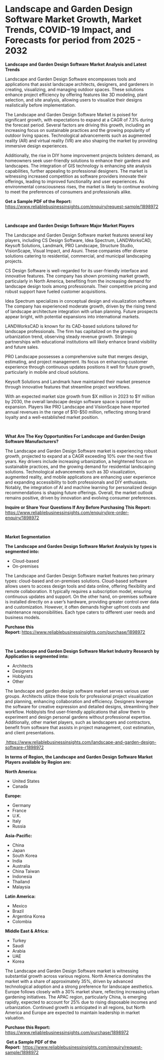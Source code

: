 <p><h1>Landscape and Garden Design Software Market Growth, Market Trends, COVID-19 Impact, and Forecasts for period from 2025 - 2032</h1></p><p><strong>Landscape and Garden Design Software Market Analysis and Latest Trends</strong></p>
<p><p>Landscape and Garden Design Software encompasses tools and applications that assist landscape architects, designers, and gardeners in creating, visualizing, and managing outdoor spaces. These solutions enhance project efficiency by offering features like 3D modeling, plant selection, and site analysis, allowing users to visualize their designs realistically before implementation.</p><p>The Landscape and Garden Design Software Market is poised for significant growth, with expectations to expand at a CAGR of 7.3% during the forecast period. Several factors are driving this growth, including an increasing focus on sustainable practices and the growing popularity of outdoor living spaces. Technological advancements such as augmented reality (AR) and virtual reality (VR) are also shaping the market by providing immersive design experiences.</p><p>Additionally, the rise in DIY home improvement projects bolsters demand, as homeowners seek user-friendly solutions to enhance their gardens and landscapes. The integration of GIS technology is enhancing site analysis capabilities, further appealing to professional designers. The market is witnessing increased competition as software providers innovate their offerings, leading to improved functionality and user experiences. As environmental consciousness rises, the market is likely to continue evolving to meet the preferences of consumers and professionals alike.</p></p>
<p><strong>Get a Sample PDF of the Report:&nbsp;</strong> <a href="https://www.reliablebusinessinsights.com/enquiry/request-sample/1898972?utm_campaign=3456&utm_medium=2&utm_source=Github&utm_content=ia&utm_term=19042025&utm_id=landscape-and-garden-design-software">https://www.reliablebusinessinsights.com/enquiry/request-sample/1898972</a></p>
<p>&nbsp;</p>
<p><strong>Landscape and Garden Design Software Major Market Players</strong></p>
<p><p>The Landscape and Garden Design Software market features several key players, including CS Design Software, Idea Spectrum, LANDWorksCAD, Keysoft Solutions, Landmark, PRO Landscape, Structure Studio, VisionScape, Visual Impact, and Asuni. These companies offer diverse solutions catering to residential, commercial, and municipal landscaping projects.</p><p>CS Design Software is well-regarded for its user-friendly interface and innovative features. The company has shown promising market growth, particularly in North America, benefiting from the increasing demand for landscape design tools among professionals. Their competitive pricing and robust support have fueled customer acquisitions.</p><p>Idea Spectrum specializes in conceptual design and visualization software. The company has experienced moderate growth, driven by the rising trend of landscape architecture integration with urban planning. Future prospects appear bright, with potential expansions into international markets.</p><p>LANDWorksCAD is known for its CAD-based solutions tailored for landscape professionals. The firm has capitalized on the growing urbanization trend, observing steady revenue growth. Strategic partnerships with educational institutions will likely enhance brand visibility and future sales.</p><p>PRO Landscape possesses a comprehensive suite that merges design, estimating, and project management. Its focus on enhancing customer experience through continuous updates positions it well for future growth, particularly in mobile and cloud solutions.</p><p>Keysoft Solutions and Landmark have maintained their market presence through innovative features that streamline project workflows. </p><p>With an expected market size growth from $X million in 2023 to $Y million by 2030, the overall landscape design software space is poised for expansion. Players like PRO Landscape and VisionScape have reported annual revenues in the range of $10-$50 million, reflecting strong brand loyalty and a well-established market position.</p></p>
<p>&nbsp;</p>
<p><strong>What Are The Key Opportunities For Landscape and Garden Design Software Manufacturers?</strong></p>
<p><p>The Landscape and Garden Design Software market is experiencing robust growth, projected to expand at a CAGR exceeding 10% over the next five years. Key drivers include increasing urbanization, a heightened focus on sustainable practices, and the growing demand for residential landscaping solutions. Technological advancements such as 3D visualization, augmented reality, and mobile applications are enhancing user experience and expanding accessibility to both professionals and DIY enthusiasts. Notably, the integration of AI and machine learning for personalized design recommendations is shaping future offerings. Overall, the market outlook remains positive, driven by innovation and evolving consumer preferences.</p></p>
<p><strong>Inquire or Share Your Questions If Any Before Purchasing This Report:</strong> <a href="https://www.reliablebusinessinsights.com/enquiry/pre-order-enquiry/1898972?utm_campaign=3456&utm_medium=2&utm_source=Github&utm_content=ia&utm_term=19042025&utm_id=landscape-and-garden-design-software">https://www.reliablebusinessinsights.com/enquiry/pre-order-enquiry/1898972</a></p>
<p>&nbsp;</p>
<p><strong>Market Segmentation</strong></p>
<p><strong>The Landscape and Garden Design Software Market Analysis by types is segmented into:</strong></p>
<p><ul><li>Cloud-based</li><li>On-premises</li></ul></p>
<p><p>The Landscape and Garden Design Software market features two primary types: cloud-based and on-premises solutions. Cloud-based software allows users to access design tools and data online, offering flexibility and remote collaboration. It typically requires a subscription model, ensuring continuous updates and support. On the other hand, on-premises software is installed directly on a user’s hardware, providing greater control over data and customization. However, it often demands higher upfront costs and maintenance responsibilities. Each type caters to different user needs and business models.</p></p>
<p><strong>Purchase this Report:&nbsp;</strong><a href="https://www.reliablebusinessinsights.com/purchase/1898972?utm_campaign=3456&utm_medium=2&utm_source=Github&utm_content=ia&utm_term=19042025&utm_id=landscape-and-garden-design-software">https://www.reliablebusinessinsights.com/purchase/1898972</a></p>
<p>&nbsp;</p>
<p><strong>The Landscape and Garden Design Software Market Industry Research by Application is segmented into:</strong></p>
<p><ul><li>Architects</li><li>Designers</li><li>Hobbyists</li><li>Other</li></ul></p>
<p><p>The landscape and garden design software market serves various user groups. Architects utilize these tools for professional project visualization and planning, enhancing collaboration and efficiency. Designers leverage the software for creative expression and detailed designs, streamlining their workflow. Hobbyists find user-friendly applications that allow them to experiment and design personal gardens without professional expertise. Additionally, other market players, such as landscapers and contractors, benefit from software that assists in project management, cost estimation, and client presentations.</p></p>
<p><a href="https://www.reliablebusinessinsights.com/landscape-and-garden-design-software-r1898972?utm_campaign=3456&utm_medium=2&utm_source=Github&utm_content=ia&utm_term=19042025&utm_id=landscape-and-garden-design-software">&nbsp;https://www.reliablebusinessinsights.com/landscape-and-garden-design-software-r1898972</a></p>
<p><strong>In terms of Region, the Landscape and Garden Design Software Market Players available by Region are:</strong></p>
<p>
    <p> <strong> North America: </strong>
        <ul>
            <li>United States</li>
            <li>Canada</li>
        </ul>
        </p> 
    <p> <strong> Europe: </strong>
        <ul>
            <li>Germany</li>
            <li>France</li>
            <li>U.K.</li>
            <li>Italy</li>
            <li>Russia</li>
        </ul>
        </p> 
    <p> <strong> Asia-Pacific: </strong>
        <ul>
            <li>China</li>
            <li>Japan</li>
            <li>South Korea</li>
            <li>India</li>
            <li>Australia</li>
            <li>China Taiwan</li>
            <li>Indonesia</li>
            <li>Thailand</li>
            <li>Malaysia</li>
        </ul>
        </p> 
    <p> <strong> Latin America: </strong>
        <ul>
            <li>Mexico</li>
            <li>Brazil</li>
            <li>Argentina Korea</li>
            <li>Colombia</li>
        </ul>
        </p> 
    <p> <strong> Middle East & Africa: </strong>
        <ul>
            <li>Turkey</li>
            <li>Saudi</li>
            <li>Arabia</li>
            <li>UAE</li>
            <li>Korea</li>
        </ul>
    </p>
    </p>
<p><p>The Landscape and Garden Design Software market is witnessing substantial growth across various regions. North America dominates the market with a share of approximately 35%, driven by advanced technological adoption and a strong preference for landscape aesthetics. Europe follows closely with a 30% market share, reflecting increasing urban gardening initiatives. The APAC region, particularly China, is emerging rapidly, expected to account for 25% due to rising disposable incomes and urbanization. Continued growth is anticipated in all regions, but North America and Europe are expected to maintain leadership in market valuation.</p></p>
<p><strong>Purchase this Report: </strong><a href="https://www.reliablebusinessinsights.com/purchase/1898972?utm_campaign=3456&utm_medium=2&utm_source=Github&utm_content=ia&utm_term=19042025&utm_id=landscape-and-garden-design-software">https://www.reliablebusinessinsights.com/purchase/1898972</a></p>
<p>&nbsp;<strong>Get a Sample PDF of the Report:&nbsp;&nbsp;</strong><a href="https://www.reliablebusinessinsights.com/enquiry/request-sample/1898972?utm_campaign=3456&utm_medium=2&utm_source=Github&utm_content=ia&utm_term=19042025&utm_id=landscape-and-garden-design-software">https://www.reliablebusinessinsights.com/enquiry/request-sample/1898972</a></p>
<p><strong></strong></p>
<p><p></p><p></p><p></p></p>
